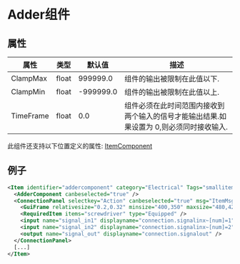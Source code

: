 # Adder组件


## 属性

| 属性|类型|默认值|描述 |
| ---|---|---|--- |
| ClampMax|float|999999.0|组件的输出被限制在此值以下. |
| ClampMin|float|-999999.0|组件的输出被限制在此值以上. |
| TimeFrame|float|0.0|组件必须在此时间范围内接收到两个输入的信号才能输出结果.如果设置为 0,则必须同时接收输入. |

此组件还支持以下位置定义的属性: [ItemComponent](ItemComponent.md)


## 例子
```xml
<Item identifier="addercomponent" category="Electrical" Tags="smallitem,logic" maxstacksize="8" linkable="false" cargocontaineridentifier="metalcrate" scale="0.5" impactsoundtag="impact_metal_light" isshootable="true">
  <AdderComponent canbeselected="true" />
  <ConnectionPanel selectkey="Action" canbeselected="true" msg="ItemMsgRewireScrewdriver" hudpriority="10">
    <GuiFrame relativesize="0.2,0.32" minsize="400,350" maxsize="480,420" anchor="Center" style="ConnectionPanel" />
    <RequiredItem items="screwdriver" type="Equipped" />
    <input name="signal_in1" displayname="connection.signalinx~[num]=1" />
    <input name="signal_in2" displayname="connection.signalinx~[num]=2" />
    <output name="signal_out" displayname="connection.signalout" />
  </ConnectionPanel>
  [...]
</Item>
```
